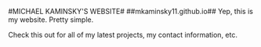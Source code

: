 #MICHAEL KAMINSKY'S WEBSITE# 
##mkaminsky11.github.io##
Yep, this is my website. Pretty simple.

Check this out for all of my latest projects, my contact information, etc.

<!--
http://stackoverflow.com/questions/3642540/uitextview-with-syntax-highlighting
https://developer.apple.com/library/ios/documentation/uikit/reference/uitextview_class/Reference/UITextView.html
http://www.objc.io/issue-5/getting-to-know-textkit.html
http://stackoverflow.com/questions/5559530/suggestions-for-how-to-communicate-from-js-running-in-a-uiwebview-to-the-hosting
-->

